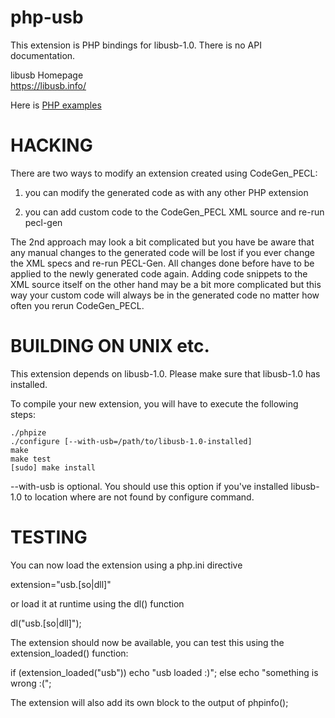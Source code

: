 php-usb
===========
This extension is PHP bindings for libusb-1.0. There is no API documentation.  

libusb Homepage  
https://libusb.info/

Here is [PHP examples](examples)

HACKING
=======

There are two ways to modify an extension created using CodeGen_PECL:

1) you can modify the generated code as with any other PHP extension
  
2) you can add custom code to the CodeGen_PECL XML source and re-run pecl-gen

The 2nd approach may look a bit complicated but you have be aware that any
manual changes to the generated code will be lost if you ever change the
XML specs and re-run PECL-Gen. All changes done before have to be applied
to the newly generated code again.
Adding code snippets to the XML source itself on the other hand may be a 
bit more complicated but this way your custom code will always be in the
generated code no matter how often you rerun CodeGen_PECL.


BUILDING ON UNIX etc.
=====================

This extension depends on libusb-1.0.
Please make sure that libusb-1.0 has installed.

To compile your new extension, you will have to execute the following steps:

    ./phpize
    ./configure [--with-usb=/path/to/libusb-1.0-installed]
    make
    make test
    [sudo] make install

--with-usb is optional. You should use this option if you've installed 
libusb-1.0 to location where are not found by configure command.


TESTING
=======

You can now load the extension using a php.ini directive

  extension="usb.[so|dll]"

or load it at runtime using the dl() function

  dl("usb.[so|dll]");

The extension should now be available, you can test this
using the extension_loaded() function:

  if (extension_loaded("usb"))
    echo "usb loaded :)";
  else
    echo "something is wrong :(";

The extension will also add its own block to the output
of phpinfo();

